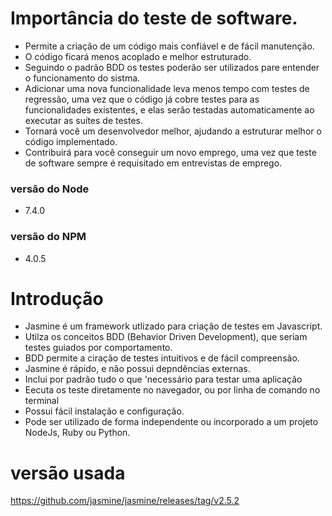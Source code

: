 # Importância do teste de software.

* Permite a criação de um código mais confiável e de fácil manutenção.
* O código ficará menos acoplado e melhor estruturado.
* Seguindo o padrão BDD os testes poderão ser utilizados pare entender o funcionamento do sistma.
* Adicionar uma nova funcionalidade leva menos tempo com testes de regressão, uma vez que o código já cobre testes para as funcionalidades existentes, e elas serão testadas automaticamente ao executar as suítes de testes.
* Tornará você um desenvolvedor melhor, ajudando a estruturar melhor o código implementado.
* Contribuirá para você conseguir um novo emprego, uma vez que teste de software sempre é requisitado em entrevistas de emprego.

### versão do Node
* 7.4.0
### versão do NPM
* 4.0.5

# Introdução

* Jasmine é um framework utlizado para criação de testes em Javascript.
* Utilza os conceitos BDD (Behavior Driven Development), que seriam testes guiados por comportamento.
* BDD permite a ciração de testes intuitivos e de fácil compreensão.
* Jasmine é rápido, e não possui depndências externas.
* Inclui por padrão tudo o que 'necessário para testar uma aplicação
* Eecuta os teste diretamente no navegador, ou por linha de comando no terminal
* Possui fácil instalação e configuração.
* Pode ser utilizado de forma independente ou incorporado a um projeto NodeJs, Ruby ou Python.

# versão usada

https://github.com/jasmine/jasmine/releases/tag/v2.5.2

